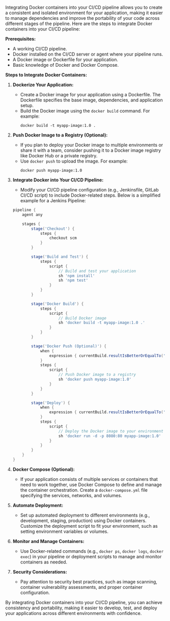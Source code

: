 Integrating Docker containers into your CI/CD pipeline allows you to create a consistent and isolated environment for your application, making it easier to manage dependencies and improve the portability of your code across different stages of the pipeline. Here are the steps to integrate Docker containers into your CI/CD pipeline:

**Prerequisites:**
- A working CI/CD pipeline.
- Docker installed on the CI/CD server or agent where your pipeline runs.
- A Docker image or Dockerfile for your application.
- Basic knowledge of Docker and Docker Compose.

**Steps to Integrate Docker Containers:**

1. **Dockerize Your Application:**
   - Create a Docker image for your application using a Dockerfile. The Dockerfile specifies the base image, dependencies, and application setup.
   - Build the Docker image using the `docker build` command. For example:
     ```
     docker build -t myapp-image:1.0 .
     ```

2. **Push Docker Image to a Registry (Optional):**
   - If you plan to deploy your Docker image to multiple environments or share it with a team, consider pushing it to a Docker image registry like Docker Hub or a private registry.
   - Use `docker push` to upload the image. For example:
     ```
     docker push myapp-image:1.0
     ```

3. **Integrate Docker into Your CI/CD Pipeline:**
   - Modify your CI/CD pipeline configuration (e.g., Jenkinsfile, GitLab CI/CD script) to include Docker-related steps. Below is a simplified example for a Jenkins Pipeline:

   ```groovy
   pipeline {
       agent any

       stages {
           stage('Checkout') {
               steps {
                   checkout scm
               }
           }

           stage('Build and Test') {
               steps {
                   script {
                       // Build and test your application
                       sh 'npm install'
                       sh 'npm test'
                   }
               }
           }

           stage('Docker Build') {
               steps {
                   script {
                       // Build Docker image
                       sh 'docker build -t myapp-image:1.0 .'
                   }
               }
           }

           stage('Docker Push (Optional)') {
               when {
                   expression { currentBuild.resultIsBetterOrEqualTo('SUCCESS') }
               }
               steps {
                   script {
                       // Push Docker image to a registry
                       sh 'docker push myapp-image:1.0'
                   }
               }
           }

           stage('Deploy') {
               when {
                   expression { currentBuild.resultIsBetterOrEqualTo('SUCCESS') }
               }
               steps {
                   script {
                       // Deploy the Docker image to your environment
                       sh 'docker run -d -p 8080:80 myapp-image:1.0'
                   }
               }
           }
       }
   }
   ```

4. **Docker Compose (Optional):**
   - If your application consists of multiple services or containers that need to work together, use Docker Compose to define and manage the container orchestration. Create a `docker-compose.yml` file specifying the services, networks, and volumes.

5. **Automate Deployment:**
   - Set up automated deployment to different environments (e.g., development, staging, production) using Docker containers. Customize the deployment script to fit your environment, such as setting environment variables or volumes.

6. **Monitor and Manage Containers:**
   - Use Docker-related commands (e.g., `docker ps`, `docker logs`, `docker exec`) in your pipeline or deployment scripts to manage and monitor containers as needed.

7. **Security Considerations:**
   - Pay attention to security best practices, such as image scanning, container vulnerability assessments, and proper container configuration.

By integrating Docker containers into your CI/CD pipeline, you can achieve consistency and portability, making it easier to develop, test, and deploy your applications across different environments with confidence.